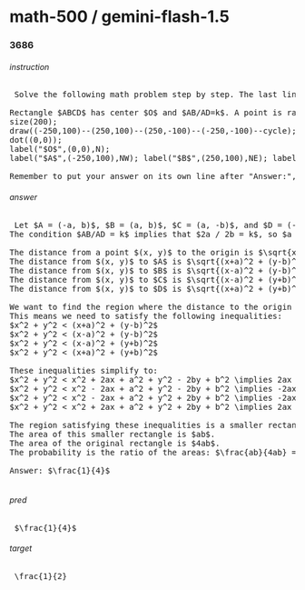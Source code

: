 # math-500 / gemini-flash-1.5
### 3686
###### instruction
<pre> Solve the following math problem step by step. The last line of your response should be of the form Answer: $ANSWER (without quotes) where $ANSWER is the answer to the problem.

Rectangle $ABCD$ has center $O$ and $AB/AD=k$. A point is randomly chosen from the interior of rectangle $ABCD$. What is the probability that it is closer to $O$ than to any of the four vertices?  [asy]
size(200);
draw((-250,100)--(250,100)--(250,-100)--(-250,-100)--cycle);
dot((0,0));
label("$O$",(0,0),N);
label("$A$",(-250,100),NW); label("$B$",(250,100),NE); label("$C$",(250,-100),SE); label("$D$",(-250,-100),SW);[/asy]

Remember to put your answer on its own line after "Answer:", and you do not need to use a \boxed command </pre>
###### answer
<pre> Let $A = (-a, b)$, $B = (a, b)$, $C = (a, -b)$, and $D = (-a, -b)$, where $a$ and $b$ are positive real numbers. The center $O$ is at $(0, 0)$.
The condition $AB/AD = k$ implies that $2a / 2b = k$, so $a = kb$.

The distance from a point $(x, y)$ to the origin is $\sqrt{x^2 + y^2}$.
The distance from $(x, y)$ to $A$ is $\sqrt{(x+a)^2 + (y-b)^2}$.
The distance from $(x, y)$ to $B$ is $\sqrt{(x-a)^2 + (y-b)^2}$.
The distance from $(x, y)$ to $C$ is $\sqrt{(x-a)^2 + (y+b)^2}$.
The distance from $(x, y)$ to $D$ is $\sqrt{(x+a)^2 + (y+b)^2}$.

We want to find the region where the distance to the origin is less than the distance to any of the vertices.
This means we need to satisfy the following inequalities:
$x^2 + y^2 < (x+a)^2 + (y-b)^2$
$x^2 + y^2 < (x-a)^2 + (y-b)^2$
$x^2 + y^2 < (x-a)^2 + (y+b)^2$
$x^2 + y^2 < (x+a)^2 + (y+b)^2$

These inequalities simplify to:
$x^2 + y^2 < x^2 + 2ax + a^2 + y^2 - 2by + b^2 \implies 2ax - 2by + a^2 + b^2 > 0$
$x^2 + y^2 < x^2 - 2ax + a^2 + y^2 - 2by + b^2 \implies -2ax - 2by + a^2 + b^2 > 0$
$x^2 + y^2 < x^2 - 2ax + a^2 + y^2 + 2by + b^2 \implies -2ax + 2by + a^2 + b^2 > 0$
$x^2 + y^2 < x^2 + 2ax + a^2 + y^2 + 2by + b^2 \implies 2ax + 2by + a^2 + b^2 > 0$

The region satisfying these inequalities is a smaller rectangle with vertices $(\pm a/2, \pm b/2)$.
The area of this smaller rectangle is $ab$.
The area of the original rectangle is $4ab$.
The probability is the ratio of the areas: $\frac{ab}{4ab} = \frac{1}{4}$.

Answer: $\frac{1}{4}$
 </pre>
###### pred
<pre> $\frac{1}{4}$ </pre>
###### target
<pre> \frac{1}{2} </pre>
